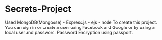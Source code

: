 # Secrets-Project

Used MongoDB(Mongoose) - Express.js - ejs - node To create this project.
You can sign in or create a user using Facebook and Google or by using a local user and password.
Password Encryption using passport.
